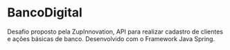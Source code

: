 # BancoDigital
Desafio proposto pela ZupInnovation, API para realizar cadastro de clientes e ações básicas de banco. Desenvolvido com o Framework Java Spring.
